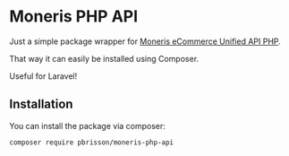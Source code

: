 # Moneris PHP API
Just a simple package wrapper for [Moneris eCommerce Unified API PHP](https://github.com/Moneris/eCommerce-Unified-API-PHP).

That way  it can easily be installed using Composer.

Useful for Laravel!

## Installation

You can install the package via composer:

``` bash
composer require pbrisson/moneris-php-api
```
